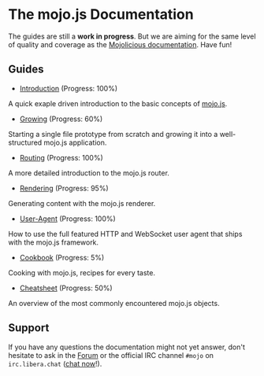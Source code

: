 
# The mojo.js Documentation

The guides are still a **work in progress**. But we are aiming for the same level of quality and coverage as the
[Mojolicious documentation](https://docs.mojolicious.org). Have fun!

## Guides

* [Introduction](Introduction.md) (Progress: 100%)

A quick exaple driven introduction to the basic concepts of [mojo.js](https://mojojs.org).

* [Growing](Growing.md) (Progress: 60%)

Starting a single file prototype from scratch and growing it into a well-structured mojo.js application.

* [Routing](Routing.md) (Progress: 100%)

A more detailed introduction to the mojo.js router.

* [Rendering](Rendering.md)  (Progress: 95%)

Generating content with the mojo.js renderer.

* [User-Agent](User-Agent.md)  (Progress: 100%)

How to use the full featured HTTP and WebSocket user agent that ships with the mojo.js framework.

* [Cookbook](Cookbook.md)  (Progress: 5%)

Cooking with mojo.js, recipes for every taste.

* [Cheatsheet](Cheatsheet.md)  (Progress: 50%)

An overview of the most commonly encountered mojo.js objects.

## Support

If you have any questions the documentation might not yet answer, don't hesitate to ask in the
[Forum](https://github.com/mojolicious/mojo.js/discussions) or the official IRC channel `#mojo` on `irc.libera.chat`
([chat now](https://web.libera.chat/#mojo)!).
